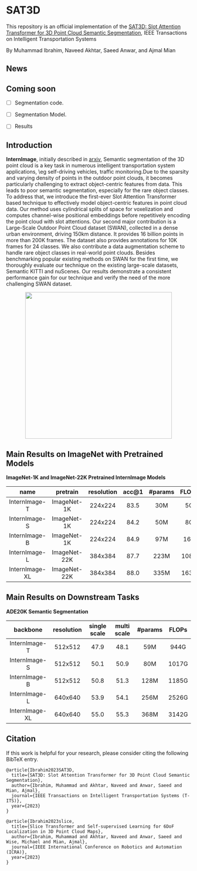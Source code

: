 # SAT3D

This repository is an official implementation of the [SAT3D: Slot Attention Transformer for 3D Point Cloud Semantic Segmentation](https://arxiv.org/), IEEE Transactions on Intelligent Transportation Systems  

By Muhammad Ibrahim, Naveed Akhtar, Saeed Anwar, and Ajmal Mian
## News


## Coming soon
- [ ] Segmentation code.
- [ ] Segmentation Model.
- [ ] Results


## Introduction

**InternImage**, initially described in [arxiv](https://arxiv.org/abs/2211.05778), Semantic segmentation of the 3D point cloud is a key task in numerous intelligent transportation system applications, \eg self-driving vehicles, traffic monitoring.Due to the sparsity and varying density of  points in the outdoor point clouds, it becomes  particularly challenging to extract object-centric features from data. This leads to poor semantic segmentation, especially for the rare object classes. 
To address that, we introduce the first-ever Slot Attention Transformer based technique to effectively model object-centric features in point cloud data. Our method uses cylindrical splits of space for voxelization and computes channel-wise positional embeddings before repetitively encoding the point cloud with slot attentions. Our second major contribution is a Large-Scale Outdoor Point Cloud dataset (SWAN), collected in a dense urban environment, driving 150km distance. It provides 16 billion points in more than 200K frames. The dataset also provides annotations for 10K frames for 24 classes. We also contribute a data augmentation scheme to handle rare object classes in real-world point clouds. Besides benchmarking popular existing methods on SWAN for the first time, we thoroughly evaluate our technique on the existing large-scale datasets, Semantic KITTI and nuScenes. Our results demonstrate a consistent performance gain for our technique and verify the need of the more challenging SWAN dataset. 

<div align=center>
<img src='./figs/arch.png' width=400>
</div>

## Main Results on ImageNet with Pretrained Models

**ImageNet-1K and ImageNet-22K Pretrained InternImage Models**

| name | pretrain | resolution |acc@1 | #params | FLOPs |
| :---: | :---: | :---: | :---: | :---: | :---: | 
| InternImage-T | ImageNet-1K | 224x224 | 83.5 | 30M | 5G |
| InternImage-S | ImageNet-1K | 224x224 | 84.2 | 50M | 8G |
| InternImage-B | ImageNet-1K | 224x224 | 84.9 | 97M | 16G |
| InternImage-L | ImageNet-22K | 384x384 | 87.7 | 223M | 108G |
| InternImage-XL | ImageNet-22K | 384x384 | 88.0 | 335M | 163G |

## Main Results on Downstream Tasks

**ADE20K Semantic Segmentation**

| backbone | resolution | single scale | multi scale | #params | FLOPs|
| :---: | :---: | :---: | :---: | :---: | :---: | 
| InternImage-T | 512x512 | 47.9 | 48.1 | 59M | 944G | 
| InternImage-S | 512x512 | 50.1 | 50.9 | 80M | 1017G |
| InternImage-B | 512x512 | 50.8 | 51.3 | 128M | 1185G |
| InternImage-L | 640x640 | 53.9 | 54.1 | 256M | 2526G |
| InternImage-XL | 640x640 | 55.0 | 55.3 | 368M | 3142G |

## Citation

If this work is helpful for your research, please consider citing the following BibTeX entry.

```
@article{Ibrahim2023SAT3D,
  title={SAT3D: Slot Attention Transformer for 3D Point Cloud Semantic Segmentation},
  author={Ibrahim, Muhammad and Akhtar, Naveed and Anwar, Saeed and Mian, Ajmal},
  journal={IEEE Transactions on Intelligent Transportation Systems (T-ITS)},
  year={2023}
}

@article{Ibrahim2023slice,
  title={Slice Transformer and Self-supervised Learning for 6DoF Localization in 3D Point Cloud Maps},
  author={Ibrahim, Muhammad and Akhtar, Naveed and Anwar, Saeed and Wise, Michael and Mian, Ajmal},
  journal={IEEE International Conference on Robotics and Automation (ICRA)},
  year={2023}
}
```
